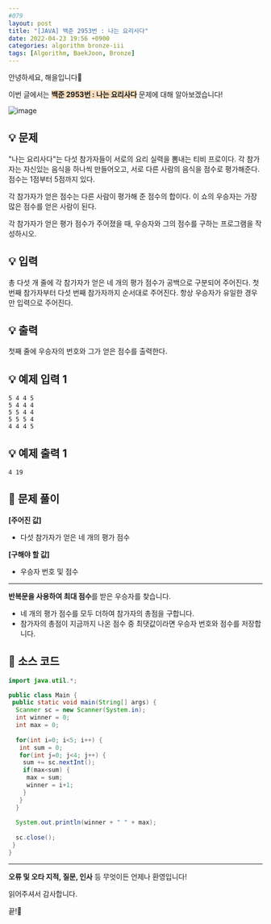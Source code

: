 ```yaml
---
#079
layout: post
title: "[JAVA] 백준 2953번 : 나는 요리사다"
date: 2022-04-23 19:56 +0900
categories: algorithm bronze-iii
tags: [Algorithm, BaekJoon, Bronze]
---
```


안녕하세요, 해을입니다🦖

이번 글에서는 <span style="background-color:#f7ddbe">**백준 2953번 : 나는 요리사다**</span> 문제에 대해 알아보겠습니다!

![image](https://user-images.githubusercontent.com/39720852/173228433-9caed04f-545b-4ab3-a958-6b0719ef5bc7.png)

## 💡 문제

"나는 요리사다"는 다섯 참가자들이 서로의 요리 실력을 뽐내는 티비 프로이다. 각 참가자는 자신있는 음식을 하나씩 만들어오고, 서로 다른 사람의 음식을 점수로 평가해준다. 점수는 1점부터 5점까지 있다.

각 참가자가 얻은 점수는 다른 사람이 평가해 준 점수의 합이다. 이 쇼의 우승자는 가장 많은 점수를 얻은 사람이 된다.

각 참가자가 얻은 평가 점수가 주어졌을 때, 우승자와 그의 점수를 구하는 프로그램을 작성하시오.

## 💡 입력

총 다섯 개 줄에 각 참가자가 얻은 네 개의 평가 점수가 공백으로 구분되어 주어진다. 첫 번째 참가자부터 다섯 번째 참가자까지 순서대로 주어진다. 항상 우승자가 유일한 경우만 입력으로 주어진다.

## 💡 출력

첫째 줄에 우승자의 번호와 그가 얻은 점수를 출력한다.

## 💡 예제 입력 1

```
5 4 4 5
5 4 4 4
5 5 4 4
5 5 5 4
4 4 4 5
```

## 💡 예제 출력 1

```
4 19
```

## 🚩 문제 풀이

**[주어진 값]**

* 다섯 참가자가 얻은 네 개의 평가 점수

**[구해야 할 값]**

* 우승자 번호 및 점수

---

**반복문을 사용하여 최대 점수**를 받은 우승자를 찾습니다.

* 네 개의 평가 점수를 모두 더하여 참가자의 총점을 구합니다.
* 참가자의 총점이 지금까지 나온 점수 중 최댓값이라면 우승자 번호와 점수를 저장합니다.

## 🚩 소스 코드

``` java
import java.util.*;

public class Main {
 public static void main(String[] args) {  
  Scanner sc = new Scanner(System.in);
  int winner = 0;
  int max = 0;
  
  for(int i=0; i<5; i++) {
   int sum = 0;
   for(int j=0; j<4; j++) {
    sum += sc.nextInt();
    if(max<sum) {
     max = sum;
     winner = i+1;
    }
   }
  }
  
  System.out.println(winner + " " + max);
  
  sc.close();
 }
}
```

---

**오류 및 오타 지적, 질문, 인사** 등 무엇이든 언제나 환영입니다!

읽어주셔서 감사합니다.

끝!🦕
